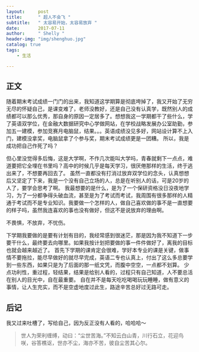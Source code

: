 ```yaml
---
layout:     post
title:      " 超人不会飞 "
subtitle:   " 太容易开始，太容易放弃 "
date:       2017-07-11
author:     " Shelly "
header-img: "img/shenghuo.jpg"
catalog: true
tags:
    - 生活

---
```


## 正文

随着期末考试成绩一门门的出来，我知道这学期算是彻底垮掉了，我又开始了无穷无尽的怀疑自己，是课变难了，老师没教好，还是自己没有认真学，既然别人的成绩都可以那么优秀，那自身的原因一定居多了。想想我这一学期都干了些什么，学了英语双学位，在金融大数据研究中心学做网站，在学校战略发展办公室助勤，参加五一建模，参加竞赛月电脑鼠，结果。。。英语成绩没见多好，网站设计算不上入门，建模没拿奖，电脑鼠拿了个参与奖，期末考试成绩更是一团糟。
所以，我是成功把自己作死了吗？

但心里没觉得多后悔，这是大学啊，不作几次能叫大学吗，青春就剩下一点点，难道要把它全埋在书里吗？高中的时候几乎是每天学习，很厌倦那样的生活，终于逃出来了，不想要再回去了。
虽然一直都没有打消过放弃双学位的念头，认真想想后又坚定了下来，我是一个没有自己立场的人，总是在听别人的话，可是20岁的人了，要学会思考了啊。
我最想要的是什么，是为了一个保研资格没日没夜地学习，为了一分都争得头破血流，甚至是为了考试而考试，我周围有很多那样的人精通于考试而不是专业知识。我要做一个怎样的人，做自己喜欢做的事不是一直想要的样子吗，虽然我连喜欢的事也没有做好，但这不是说放弃的理由啊。

不畏惧，不放弃，不忧伤。

下学期我要做的是要有计划有目的，我经常感到很迷茫，那是因为我不知道下一步要干什么，最终要去向哪里。如果我按计划把要做的事一件件做好了，离我的目标也就会越来越近了。
首先下学期的课肯定会很难，学好本专业的课是关键，做事情不要拖拉，能尽早做好的就尽早完成，英语二专也认真上，付出了这么多总要学到一些东西，如果只是为了后面的那一纸文凭，而腹中空空，一点都不划算。
少点功利性，重过程，轻结果，结果是给别人看的，过程只有自己知道，人不要总活在别人的目光中，自在最重要。
自在并不是每天吃吃喝喝玩玩睡睡，做有意义的事情，让人生充实，而不是空虚地度过此生，路途辛苦总好过无路可走。

## 后记

我又过来吐槽了，写给自己，因为反正没有人看的，哈哈哈～

> 世人为荣利缠缚，动曰：“尘世苦海。”不知云白山青，川行石立，花迎鸟咲，谷答樵讴，世亦不尘，海亦不苦，彼自尘苦其心尔。







